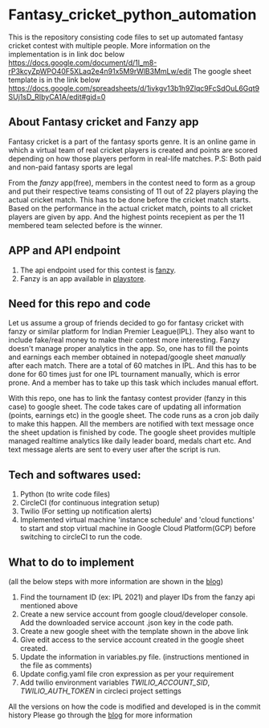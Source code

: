 # Fantasy_cricket_python_automation
This is the repository consisting code files to set up automated fantasy cricket contest with multiple people.
More information on the implementation is in link doc below
https://docs.google.com/document/d/1l_m8-rP3kcyZpWPO40F5XLaq2e4n91x5M9rWlB3MmLw/edit
The google sheet template is in the link below
https://docs.google.com/spreadsheets/d/1ivkgv13b1h9Zlqc9FcSdOuL6Gqt9SUj1sD_RIbyCA1A/edit#gid=0

## About Fantasy cricket and Fanzy app
Fantasy cricket is a part of the fantasy sports genre. It is an online game in which a virtual team of real cricket players is created and points are scored depending on how those players perform in real-life matches.
P.S: Both paid and non-paid fantasy sports are legal

From the *fanzy* app(free), members in the contest need to form as a group and put their respective teams consisting of 11 out of 22 players playing the actual cricket match. This has to be done before the cricket match starts. Based on the performance in the actual cricket match, points to all cricket players are given by app. And the highest points recepient as per the 11 membered team selected before is the winner.

## APP and API endpoint
1. The api endpoint used for this contest is [fanzy](https://a.fanzy.in/v5/tournaments).
2. Fanzy is an app available in [playstore](https://play.google.com/store/apps/details?id=com.gauthamns.fantasycricket).

## Need for this repo and code
Let us assume a group of friends decided to go for fantasy cricket with fanzy or similar platform for Indian Premier League(IPL). They also want to include fake/real money to make their contest more interesting. Fanzy doesn't manage proper analytics in the app. So, one has to fill the points and earnings each member obtained in notepad/google sheet *manually* after each match. 
There are a total of 60 matches in IPL. And this has to be done for 60 times just for one IPL tournament manually, which is error prone. And a member has to take up this task which includes manual effort.

With this repo, one has to link the fantasy contest provider (fanzy in this case) to google sheet. The code takes care of updating all information (points, earnings etc) in the google sheet. The code runs as a cron job daily to make this happen. All the members are notified with text message once the sheet updation is finished by code. The google sheet provides multiple managed realtime analytics like daily leader board, medals chart etc. And text message alerts are sent to every user after the script is run.

## Tech and softwares used:
1. Python (to write code files)
2. CircleCI (for continuous integration setup)
3. Twilio (For setting up notification alerts)
4. Implemented virtual machine 'instance schedule' and 'cloud functions' to start and stop virtual machine in Google Cloud Platform(GCP) before switching to circleCI to run the code.

## What to do to implement
(all the below steps with more information are shown in the [blog](https://docs.google.com/document/d/1l_m8-rP3kcyZpWPO40F5XLaq2e4n91x5M9rWlB3MmLw/edit))
1. Find the tournament ID (ex: IPL 2021) and player IDs from the fanzy api mentioned above
2. Create a new service account from google cloud/developer console. Add the downloaded service account .json key in the code path. 
4. Create a new google sheet with the template shown in the above link
3. Give edit access to the service account created in the google sheet created.
4. Update the information in variables.py file. (instructions mentioned in the file as comments)
5. Update config.yaml file cron expression as per your requirement
6. Add twilio environment variables *TWILIO_ACCOUNT_SID*, *TWILIO_AUTH_TOKEN* in circleci project settings

All the versions on how the code is modified and developed is in the commit history
Please go through the [blog](https://docs.google.com/document/d/1l_m8-rP3kcyZpWPO40F5XLaq2e4n91x5M9rWlB3MmLw/edit) for more information



